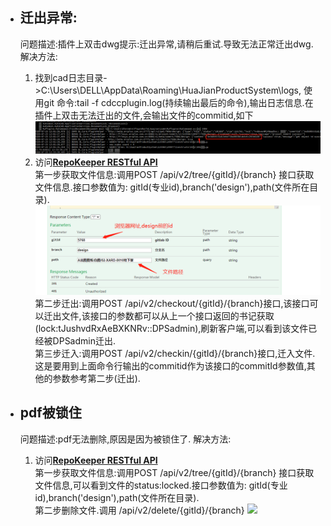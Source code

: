 * ##  迁出异常:
    问题描述:插件上双击dwg提示:迁出异常,请稍后重试.导致无法正常迁出dwg.</br>
    解决方法:
    1. 找到cad日志目录->C:\Users\DELL\AppData\Roaming\HuaJianProductSystem\logs, 使用git 命令:tail -f cdccplugin.log(持续输出最后的命令),输出日志信息.在插件上双击无法迁出的文件,会输出文件的commitid,如下
    ![](./pictrues/commitid.jpg)
    2. 访问[**RepoKeeper RESTful API** ](http://10.10.75.114:27771/swagger-ui.html#/RepoKeeper25805203162550921475) </br>
    第一步获取文件信息:调用POST /api/v2/tree/{gitId}/{branch} 接口获取文件信息.接口参数值为: gitId(专业id),branch('design'),path(文件所在目录).</br>
    ![](./pictrues/1212.png)
    第二步迁出:调用POST /api/v2/checkout/{gitId}/{branch}接口,该接口可以迁出文件,该接口的参数都可以从上一个接口返回的书记获取(lock:tJushvdRxAeBXKNRv::DPSadmin),刷新客户端,可以看到该文件已经被DPSadmin迁出.</br>
    第三步迁入:调用POST /api/v2/checkin/{gitId}/{branch}接口,迁入文件.这是要用到上面命令行输出的commitid作为该接口的commitId参数值,其他的参数参考第二步(迁出).

* ## pdf被锁住
    问题描述:pdf无法删除,原因是因为被锁住了.
    解决方法:
    1. 访问[**RepoKeeper RESTful API** ](http://10.10.75.114:27771/swagger-ui.html#/RepoKeeper25805203162550921475) </br>
        第一步获取文件信息:调用POST /api/v2/tree/{gitId}/{branch} 接口获取文件信息,可以看到文件的status:locked.接口参数值为: gitId(专业id),branch('design'),path(文件所在目录).</br>
        第二步删除文件.调用 /api/v2/delete/{gitId}/{branch}
        ![](./pictrues/0804.png)

